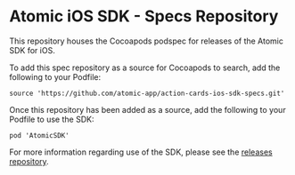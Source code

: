 # Atomic iOS SDK - Specs Repository

This repository houses the Cocoapods podspec for releases of the Atomic SDK for iOS.

To add this spec repository as a source for Cocoapods to search, add the following to your Podfile:

```
source 'https://github.com/atomic-app/action-cards-ios-sdk-specs.git'
```

Once this repository has been added as a source, add the following to your Podfile to use the SDK:

```
pod 'AtomicSDK'
```

For more information regarding use of the SDK, please see the [releases repository](https://github.com/atomic-app/action-cards-ios-sdk-releases).
